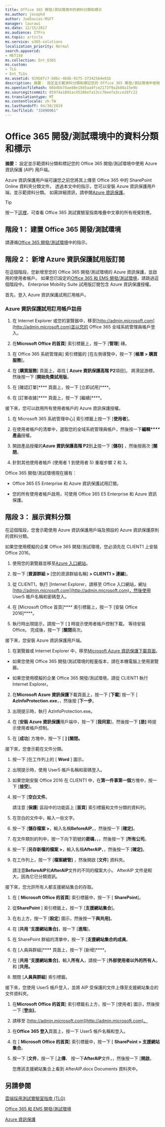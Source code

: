 ```yaml
---
title: Office 365 開發/測試環境中的資料分類和標示
ms.author: josephd
author: JoeDavies-MSFT
manager: laurawi
ms.date: 12/15/2017
ms.audience: ITPro
ms.topic: article
ms.service: o365-solutions
localization_priority: Normal
search.appverid:
- MET150
ms.collection: Ent_O365
ms.custom:
- TLG
- Ent_TLGs
ms.assetid: 919b8fc7-b0bc-46db-91f5-37342564e01b
description: 摘要： 設定並示範資料分類和標記您的 Office 365 開發/測試環境中使用 Azure 資訊保護 (AIP) 用戶端。
ms.openlocfilehash: 66bdbb74ae88e10d5aa4fce2173f9a2b88a15e9b
ms.sourcegitcommit: 85974a1891ac45286efa13cc76eefa3cce28fc22
ms.translationtype: MT
ms.contentlocale: zh-TW
ms.lasthandoff: 04/30/2019
ms.locfileid: "33490061"
---
```

# <a name="data-classification-and-labeling-in-the-office-365-devtest-environment"></a>Office 365 開發/測試環境中的資料分類和標示

 **摘要：** 設定並示範資料分類和標記您的 Office 365 開發/測試環境中使用 Azure 資訊保護 (AIP) 用戶端。
  
Azure 資訊保護用戶端可讓您之前您將其上傳至 Office 365 中的 SharePoint Online 資料夾分類文件。 透過本文中的指示，您可以安裝 Azure 資訊保護用戶端，並示範資料分類。 如需詳細資訊，請參閱[Azure 資訊保護](https://www.microsoft.com/cloud-platform/azure-information-protection)。
  
> [!TIP]
> 按一下[這裡](http://aka.ms/catlgstack)，可查看 Office 365 測試實驗室指南堆疊中文章的所有視覺對應。
  
## <a name="phase-1-build-out-your-office-365-devtest-environment"></a>階段 1： 建置 Office 365 開發/測試環境

請遵循[Office 365 開發/測試環境](office-365-dev-test-environment.md)中的指示。
  
## <a name="phase-2-add-the-azure-information-protection-trial-subscription"></a>階段 2： 新增 Azure 資訊保護試用版訂閱

在這個階段，您新增至您的 Office 365 開發/測試環境的 Azure 資訊保護，並啟用的使用者帳戶。 如果您已設定的[Office 365 和 EMS 開發/測試環境](http://technet.microsoft.com/library/c76eea86-d4b6-4d35-ad89-341696e89ef7.aspx)，請跳過這個階段中。 Enterprise Mobility Suite 試用版訂閱包含 Azure 資訊保護授權。
  
首先，登入 Azure 資訊保護試用訂用帳戶。
  
### <a name="sign-up-for-an-azure-information-protection-trial-subscription"></a>Azure 資訊保護試用訂用帳戶註冊

1. 在 Internet Explorer 或您的瀏覽器中，移至[http://admin.microsoft.com](http://admin.microsoft.com)並以您的 Office 365 全域系統管理員帳戶登入。
    
2. 在**Microsoft Office 的首頁**] 索引標籤上，按一下 [**管理**] 磚。
    
3. 在 Office 365 系統管理員] 索引標籤的 [在左側導覽中，按一下 [**帳單 > 購買服務**]。
    
4. 在 [**購買服務**] 頁面上，尋找 [ **Azure 資訊保護高階 P2**項目]。 將滑鼠游標，然後按一下 [**開始免費試用版**。
    
5. 在 [確認訂單]**** 頁面上，按一下 [立即試用]****。
    
6. 在 [訂單收據]**** 頁面上，按一下 [繼續]****。
    
接下來，您可以啟用所有使用者帳戶的 Azure 資訊保護授權。
  
1. 在 Microsoft 365 系統管理中心] 索引標籤上按一下 [**使用者**]。
    
2.  在使用者帳戶的清單中，選取您的全域系統管理員帳戶，然後按一下**編輯****產品**授權。
    
3. 開啟產品授權的**Azure 資訊保護高階 P2**到**上**按一下 [**儲存]** ，然後按兩次 [**關閉**。
    
4. 針對其他使用者帳戶 (使用者 1 到使用者 5) 重複步驟 2 和 3。
    
Office 365 開發/測試環境現在擁有：
  
- Office 365 E5 Enterprise 和 Azure 資訊保護試用訂閱。
    
- 您的所有使用者帳戶啟用，可使用 Office 365 E5 Enterprise 和 Azure 資訊保護。
    
## <a name="phase-3-demonstrate-data-classification"></a>階段 3： 展示資料分類

在這個階段，您會示範使用 Azure 資訊保護用戶端及預設的 Azure 資訊保護原則的資料分類。
  
如果您使用模擬的企業 Office 365 開發/測試環境，您必須先在 CLIENT1 上安裝 Office 2016。
  
1. 使用您的瀏覽器並移至[Azure 入口網站](http://portal.azure.com)。
    
2. 按一下 [**資源群組 >** [您的資源群組名稱] **> CLIENT1 > 連線**]。
    
3. 從 CLIENT1，執行 [Internet Explorer，請移至 Office 入口網站，網址[http://admin.microsoft.com](http://admin.microsoft.com)，然後使用 User5 帳戶名稱和密碼登入。
    
4. 在 [Microsoft Office 首頁]**** 索引標籤上，按一下 [安裝 Office 2016]****。
    
5. 執行時出現提示，請按一下 [ **]** 時提示使用者帳戶控制下載。 等待安裝 Office。 完成後，按一下 [**關閉**兩次。
    
接下來，您安裝 Azure 資訊保護用戶端。
  
1. 在瀏覽器或 Internet Explorer 中，移至[Microsoft Azure 資訊保護下載頁面](https://www.microsoft.com/download/details.aspx?id=53018)。
    
  - 如果您使用 Office 365 開發/測試環境的輕量版本，請在本機電腦上使用瀏覽器。
    
  - 如果您使用模擬的企業 Office 365 開發/測試環境，請從 CLIENT1 執行 Internet Explorer。
    
2. 在**Microsoft Azure 資訊保護**下載頁面上，按一下 [**下載**] 按一下 [ **AzInfoProtection.exe**，，然後按 [**下一步**。
    
3. 出現提示時，執行 AzInfoProtection.exe。
    
4. 在 [**安裝 Azure 資訊保護**用戶端中，按一下 [**我同意**]，然後按一下 **[是]** 時提示使用者帳戶控制。
    
5. 在 [**成功**] 方塊中，按一下 [ **] [關閉。**
    
接下來，您會示範在文件分類。
  
1. 按一下 [在工作列上的 [ **Word** ] 圖示。
    
2. 出現提示時，使用 User5 帳戶名稱和密碼登入。
    
3. 如果您剛安裝 Office 2016 在 CLIENT1 中，在**第一件事第一個**方塊中，按一下 [**接受**]。
    
4. 按一下 [**空白文件**。 
    
    請注意 [**保護**] 區段中的功能區上 [**首頁**] 索引標籤和文件分類的資料列。
    
5. 在空白的文件中，輸入一些文字。
    
6. 按一下 [**儲存檔案 >**，輸入名稱**BeforeAIP**，，然後按一下 [**確定]**。 
    
7. 在文件類別的列中，按一下向下箭號的**密碼**，，，然後按一下 [**所有公司**。
    
8. 按一下 [**另存新檔的檔案 >**，輸入名稱**AfterAIP**，，然後按一下 [**確定]**。
    
9. 在工作列上，按一下 [**檔案總管]** ，然後開啟 [**文件**] 資料夾。
    
    請注意**BeforeAIP**和**AfterAIP**文件的不同的檔案大小。 AfterAIP 文件是較大，因為它已分類資訊。
    
接下來，您允許所有人都支援網站集合的存取。
  
1. 在 [ **Microsoft Office 的首頁**] 索引標籤中，按一下 [ **SharePoint**]。
    
2. 從**SharePoint** ] 索引標籤上，按一下 [**支援網站集合**]。
    
3. 在右上方，按一下 [**設定**] 圖示，然後按一下**與共用]**。
    
4. 在 [**共用 '支援網站集合]**，按一下 [**進階**]。
    
5. 在 SharePoint 群組的清單中，按一下 [**支援網站集合的成員**。
    
6. 在 [人員與群組]**** 頁面上，按一下 [新增]****。
    
7. 在 [**共用 '支援網站集合]**，輸入**所有人**，請按一下 [**外部使用者以外的所有人**，和 [**共用。**
    
8. 關閉 [**人員與群組**] 索引標籤。
    
接下來，您使用 User5 帳戶登入，並將 AIP 受保護的文件上傳至支援網站集合的文件資料夾。
  
1. 在**Microsoft Office 的首頁**] 索引標籤右上方，按一下 [使用者] 圖示，然後按一下 [**登出]**。
    
2. 請移至 [http://admin.microsoft.com](http://admin.microsoft.com)。
    
3. 在**Office 365 登入**頁面上，按一下 User5 帳戶名稱和登入。
    
4. 在 [ **Microsoft Office 的首頁**] 索引標籤中，按一下 [ **SharePoint > 支援網站集合**。
    
5. 按一下 [**文件**，按一下 [**上傳**、 按一下**AfterAIP**文件，，然後按一下 [**開啟**。
    
    您應該支援網站集合上看到 AfterAIP.docx Documents 資料夾中。
    
## <a name="see-also"></a>另請參閱

[雲端採用測試實驗室指南 (TLG)](cloud-adoption-test-lab-guides-tlgs.md)

[Office 365 和 EMS 開發/測試環境](http://technet.microsoft.com/library/c76eea86-d4b6-4d35-ad89-341696e89ef7.aspx)
  
[Azure 資訊保護](https://www.microsoft.com/cloud-platform/azure-information-protection)


